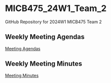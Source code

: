 # MICB475_24W1_Team_2
GitHub Repository for 2024W1 MICB475 Team 2

## Weekly Meeting Agendas ##
[Meeting Agendas](https://github.com/sidahuja1/MICB475_24W1_Team_2/tree/main/Meeting%20Agendas/Meeting%20Agendas)

## Weekly Meeting Minutes ##
[Meeting Minutes](https://github.com/sidahuja1/MICB475_24W1_Team_2/tree/main/Meeting%20Agendas/Meeting%20Minutes)
